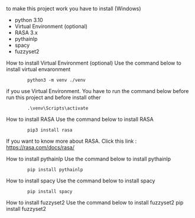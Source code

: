 to make this project work you have to install (Windows)
- python 3.10
- Virtual Environment (optional)
- RASA 3.x
- pythainlp
- spacy
- fuzzyset2

How to install Virtual Environment (optional)
  Use the command below to install virtual envaronment 
  
            python3 -m venv ./venv

  if you use Virtual Environment. You have to run the command below before run this project and before install other

            .\venv\Scripts\activate

How to install RASA
  Use the command below to install RASA

            pip3 install rasa

  If you want to know more about RASA. Click this link : https://rasa.com/docs/rasa/
  
How to install pythainlp
  Use the command below to install pythainlp

            pip install pythainlp

How to install spacy
  Use the command below to install spacy

            pip install spacy

How to install fuzzyset2
  Use the command below to install fuzzyset2
            pip install fuzzyset2

